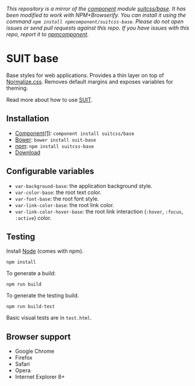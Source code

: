 *This repository is a mirror of the [component](http://component.io) module [suitcss/base](http://github.com/suitcss/base). It has been modified to work with NPM+Browserify. You can install it using the command `npm install npmcomponent/suitcss-base`. Please do not open issues or send pull requests against this repo. If you have issues with this repo, report it to [npmcomponent](https://github.com/airportyh/npmcomponent).*
# SUIT base

Base styles for web applications. Provides a thin layer on top of
[Normalize.css](https://github.com/necolas/normalize.css). Removes default
margins and exposes variables for theming.

Read more about how to use [SUIT](https://github.com/suitcss/suit/).

## Installation

* [Component(1)](http://github.com/component/component): `component install suitcss/base`
* [Bower](http://bower.io/): `bower install suit-base`
* [npm](http://npmjs.org/): `npm install suitcss-base`
* [Download](https://github.com/suitcss/base/releases)

## Configurable variables

* `var-background-base`: the application background style.
* `var-color-base`: the root text color.
* `var-font-base`: the root font style.
* `var-link-color-base`: the root link color.
* `var-link-color-hover-base`: the root link interaction (`:hover`, `:focus`,
  `:active`) color.

## Testing

Install [Node](http://nodejs.org) (comes with npm).

```
npm install
```

To generate a build:

```
npm run build
```

To generate the testing build.

```
npm run build-test
```

Basic visual tests are in `test.html`.

## Browser support

* Google Chrome
* Firefox
* Safari
* Opera
* Internet Explorer 8+
